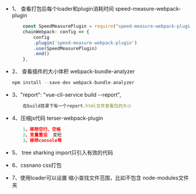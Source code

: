 - 1、 查看打包后每个loader和plugin消耗时间 speed-measure-webpack-plugin
    ```javascript
        const SpeedMeasurePlugin = require("speed-measure-webpack-plugin");
        chainWebpack: config => {
            config
            .plugin('speed-measure-webpack-plugin')
            .use(SpeedMeasurePlugin)
            .end()
        },
    ```
- 2、 查看插件的大小体积 webpack-bundle-analyzer
    ```javascript
    npm install --save-dev webpack-bundle-analyzer
    ```
- 3、"report": "vue-cli-service build --report",   
    ```javascript
        在build目录下有一个report.html文件查看包的大小
    ```
- 4、压缩js代码 terser-webpack-plugin
    ```javascript
        1、移除空行、空格
        2、变量重设  变短
        3、移除console等
    ```
- 5、 tree sharking import只引入有效的代码

- 6、cssnano css打包

- 7、使用loader可以设置 缩小查找文件范围，比如不包含  node-modules文件夹


